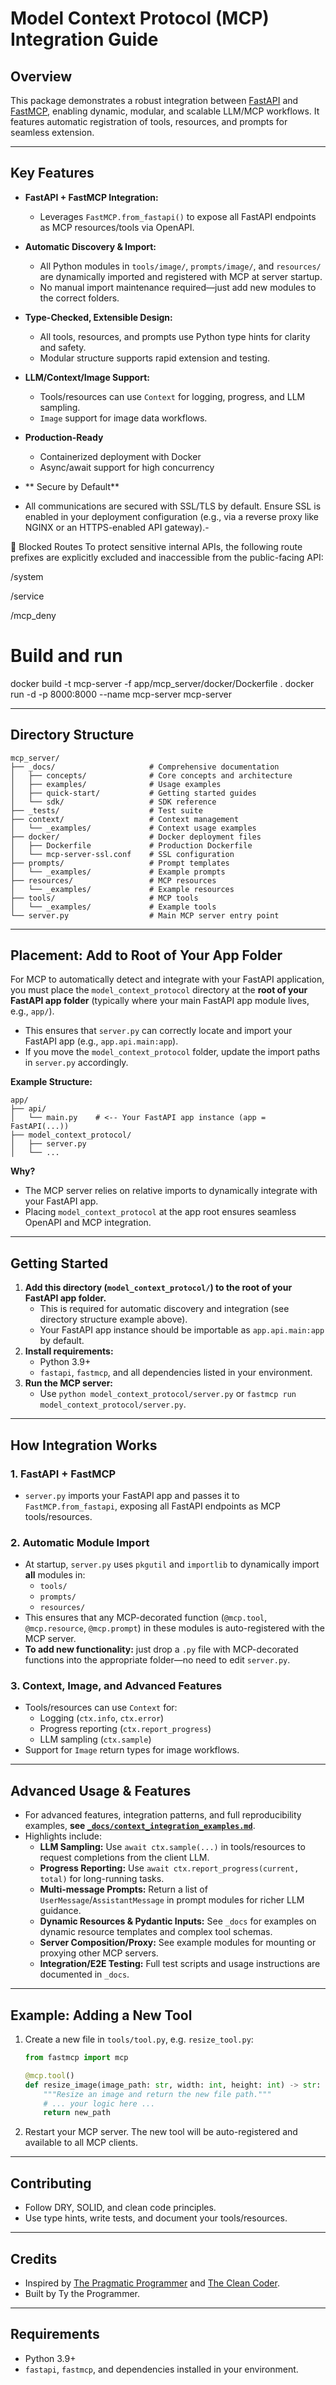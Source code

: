 # Model Context Protocol (MCP) Integration Guide

## Overview

This package demonstrates a robust integration between [FastAPI](https://fastapi.techwithty.com/) and [FastMCP](https://github.com/typpo/fastmcp), enabling dynamic, modular, and scalable LLM/MCP workflows. It features automatic registration of tools, resources, and prompts for seamless extension.

---

## Key Features

- **FastAPI + FastMCP Integration:**
  - Leverages `FastMCP.from_fastapi()` to expose all FastAPI endpoints as MCP resources/tools via OpenAPI.
- **Automatic Discovery & Import:**
  - All Python modules in `tools/image/`, `prompts/image/`, and `resources/` are dynamically imported and registered with MCP at server startup.
  - No manual import maintenance required—just add new modules to the correct folders.
- **Type-Checked, Extensible Design:**
  - All tools, resources, and prompts use Python type hints for clarity and safety.
  - Modular structure supports rapid extension and testing.
- **LLM/Context/Image Support:**
  - Tools/resources can use `Context` for logging, progress, and LLM sampling.
  - `Image` support for image data workflows.
  
- **Production-Ready**
  - Containerized deployment with Docker
  - Async/await support for high concurrency

- ** Secure by Default**
- All communications are secured with SSL/TLS by default. Ensure SSL is enabled in your deployment configuration (e.g., via a reverse proxy like NGINX or an HTTPS-enabled API gateway).-

🚫 Blocked Routes
To protect sensitive internal APIs, the following route prefixes are explicitly excluded and inaccessible from the public-facing API:

/system

/service

/mcp_deny

# Build and run
docker build -t mcp-server -f app/mcp_server/docker/Dockerfile .
docker run -d -p 8000:8000 --name mcp-server mcp-server

---

## Directory Structure
```
mcp_server/
├── _docs/                     # Comprehensive documentation
│   ├── concepts/              # Core concepts and architecture
│   ├── examples/              # Usage examples
│   ├── quick-start/           # Getting started guides
│   └── sdk/                   # SDK reference
├── _tests/                    # Test suite
├── context/                   # Context management
│   └── _examples/             # Context usage examples
├── docker/                    # Docker deployment files
│   ├── Dockerfile             # Production Dockerfile
│   └── mcp-server-ssl.conf    # SSL configuration
├── prompts/                   # Prompt templates
│   └── _examples/             # Example prompts
├── resources/                 # MCP resources
│   └── _examples/             # Example resources
├── tools/                     # MCP tools
│   └── _examples/             # Example tools
└── server.py                  # Main MCP server entry point
```

---

## Placement: Add to Root of Your App Folder

For MCP to automatically detect and integrate with your FastAPI application, you must place the `model_context_protocol` directory at the **root of your FastAPI app folder** (typically where your main FastAPI app module lives, e.g., `app/`).

- This ensures that `server.py` can correctly locate and import your FastAPI app (e.g., `app.api.main:app`).
- If you move the `model_context_protocol` folder, update the import paths in `server.py` accordingly.

**Example Structure:**

```
app/
├── api/
│   └── main.py    # <-- Your FastAPI app instance (app = FastAPI(...))
├── model_context_protocol/
│   ├── server.py
│   └── ...
```

**Why?**

- The MCP server relies on relative imports to dynamically integrate with your FastAPI app.
- Placing `model_context_protocol` at the app root ensures seamless OpenAPI and MCP integration.

---

## Getting Started

1. **Add this directory (`model_context_protocol/`) to the root of your FastAPI app folder.**
   - This is required for automatic discovery and integration (see directory structure example above).
   - Your FastAPI app instance should be importable as `app.api.main:app` by default.
2. **Install requirements:**
   - Python 3.9+
   - `fastapi`, `fastmcp`, and all dependencies listed in your environment.
3. **Run the MCP server:**
   - Use `python model_context_protocol/server.py` or `fastmcp run model_context_protocol/server.py`.

---

## How Integration Works

### 1. **FastAPI + FastMCP**

- `server.py` imports your FastAPI app and passes it to `FastMCP.from_fastapi`, exposing all FastAPI endpoints as MCP tools/resources.

### 2. **Automatic Module Import**

- At startup, `server.py` uses `pkgutil` and `importlib` to dynamically import **all** modules in:
  - `tools/`
  - `prompts/`
  - `resources/`
- This ensures that any MCP-decorated function (`@mcp.tool`, `@mcp.resource`, `@mcp.prompt`) in these modules is auto-registered with the MCP server.
- **To add new functionality:** just drop a `.py` file with MCP-decorated functions into the appropriate folder—no need to edit `server.py`.

### 3. **Context, Image, and Advanced Features**

- Tools/resources can use `Context` for:
  - Logging (`ctx.info`, `ctx.error`)
  - Progress reporting (`ctx.report_progress`)
  - LLM sampling (`ctx.sample`)
- Support for `Image` return types for image workflows.

---

## Advanced Usage & Features

- For advanced features, integration patterns, and full reproducibility examples, **see [`_docs/context_integration_examples.md`](./_docs/context_integration_examples.md)**.
- Highlights include:
  - **LLM Sampling:** Use `await ctx.sample(...)` in tools/resources to request completions from the client LLM.
  - **Progress Reporting:** Use `await ctx.report_progress(current, total)` for long-running tasks.
  - **Multi-message Prompts:** Return a list of `UserMessage`/`AssistantMessage` in prompt modules for richer LLM guidance.
  - **Dynamic Resources & Pydantic Inputs:** See `_docs` for examples on dynamic resource templates and complex tool schemas.
  - **Server Composition/Proxy:** See example modules for mounting or proxying other MCP servers.
  - **Integration/E2E Testing:** Full test scripts and usage instructions are documented in `_docs`.

---

## Example: Adding a New Tool

1. Create a new file in `tools/tool.py`, e.g. `resize_tool.py`:

   ```python
   from fastmcp import mcp

   @mcp.tool()
   def resize_image(image_path: str, width: int, height: int) -> str:
       """Resize an image and return the new file path."""
       # ... your logic here ...
       return new_path
   ```

2. Restart your MCP server. The new tool will be auto-registered and available to all MCP clients.

---

## Contributing

- Follow DRY, SOLID, and clean code principles.
- Use type hints, write tests, and document your tools/resources.

---

## Credits

- Inspired by [The Pragmatic Programmer](https://pragprog.com/titles/tpp20/the-pragmatic-programmer-20th-anniversary-edition/) and [The Clean Coder](https://www.oreilly.com/library/view/the-clean-coder/9780132542913/).
- Built by Ty the Programmer.

---

## Requirements

- Python 3.9+
- `fastapi`, `fastmcp`, and dependencies installed in your environment.
